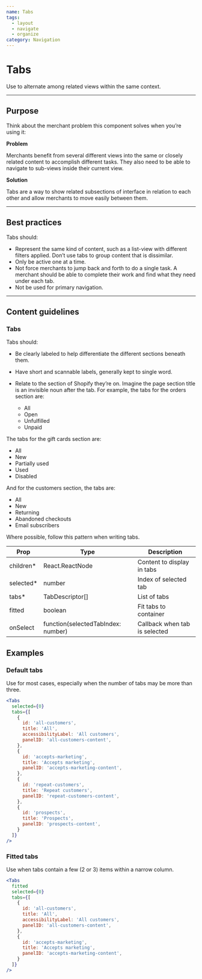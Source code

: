 ```yaml
---
name: Tabs
tags:
  - layout
  - navigate
  - organize
category: Navigation
---
```


# Tabs
Use to alternate among related views within the same context.

---

## Purpose

Think about the merchant problem this component solves when you’re using it:

**Problem**

Merchants benefit from several different views into the same or closely related content to accomplish different tasks. They also need to be able to navigate to sub-views inside their current view.

**Solution**

Tabs are a way to show related subsections of interface in relation to each other and allow merchants to move easily between them.

---

## Best practices

Tabs should:

- Represent the same kind of content, such as a list-view with different filters applied. Don’t use tabs to group content that is dissimilar.
- Only be active one at a time.
- Not force merchants to jump back and forth to do a single task. A merchant should be able to complete their work and find what they need under each tab.
- Not be used for primary navigation.

---

## Content guidelines

### Tabs

Tabs should:

- Be clearly labeled to help differentiate the different sections beneath them.
- Have short and scannable labels, generally kept to single word.
- Relate to the section of Shopify they’re on. Imagine the page section title is an invisible noun after the tab. For example, the tabs for the orders section are:

  * All
  * Open
  * Unfulfilled
  * Unpaid

The tabs for the gift cards section are:

  * All
  * New
  * Partially used
  * Used
  * Disabled

And for the customers section, the tabs are:

  * All
  * New
  * Returning
  * Abandoned checkouts
  * Email subscribers

Where possible, follow this pattern when writing tabs.

| Prop | Type | Description |
| ---- | ---- | ----------- |
| children* | React.ReactNode | Content to display in tabs |
| selected* | number | Index of selected tab |
| tabs* | TabDescriptor[] | List of tabs |
| fitted | boolean | Fit tabs to container |
| onSelect | function(selectedTabIndex: number) | Callback when tab is selected |

## Examples

### Default tabs

Use for most cases, especially when the number of tabs may be more than three.

```jsx
<Tabs
  selected={0}
  tabs={[
    {
      id: 'all-customers',
      title: 'All',
      accessibilityLabel: 'All customers',
      panelID: 'all-customers-content',
    },
    {
      id: 'accepts-marketing',
      title: 'Accepts marketing',
      panelID: 'accepts-marketing-content',
    },
    {
      id: 'repeat-customers',
      title: 'Repeat customers',
      panelID: 'repeat-customers-content',
    },
    {
      id: 'prospects',
      title: 'Prospects',
      panelID: 'prospects-content',
    }
  ]}
/>
```

### Fitted tabs

Use when tabs contain a few (2 or 3) items within a narrow column.

```jsx
<Tabs
  fitted
  selected={0}
  tabs={[
    {
      id: 'all-customers',
      title: 'All',
      accessibilityLabel: 'All customers',
      panelID: 'all-customers-content',
    },
    {
      id: 'accepts-marketing',
      title: 'Accepts marketing',
      panelID: 'accepts-marketing-content',
    }
  ]}
/>
```
